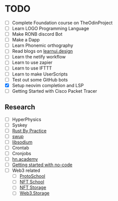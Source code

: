 # TODO

- [ ] Complete Foundation course on TheOdinProject
- [ ] Learn LOGO Programming Language
- [ ] Make RONB discord Bot
- [ ] Make a Dapp
- [ ] Learn Phonemic orthography
- [ ] Read blogs on [learnui.design](https://learnui.design/blog)
- [ ] Learn the netify workflow
- [ ] Learn to use zapier
- [ ] Learn to use IFTTT
- [ ] Learn to make UserScripts
- [ ] Test out some GitHub bots
- [x] Setup neovim completion and LSP
- [ ] Getting Started with Cisco Packet Tracer 

 ## Research
 
 - [ ] HyperPhysics
 - [ ] Syskey
 - [ ] [Rust By Practice](https://github.com/sunface/rust-by-practice)
 - [ ] [swup](https://github.com/swup/swup)
 - [ ] [libsodium](https://github.com/jedisct1/libsodium)
 - [ ] Crontab
 - [ ] Cronjobs
 - [ ] [hn.academy](https://yahnd.com/academy/)
 - [ ] [Getting started with no-code](https://makerpad.zapier.com/getting-started-with-no-code)
 - [ ] Web3 related
    - [ ] [ProtoSchool](https://proto.school/)
    - [ ] [NFT School](https://nftschool.dev/)
    - [ ] [NFT Storage](https://nft.storage/)
    - [ ] [Web3.Storage](https://web3.storage/)
